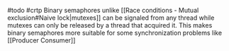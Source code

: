 #todo 
#crtp 
Binary semaphores unlike [[Race conditions - Mutual exclusion#Naive lock|mutexes]] can be signaled from any thread while mutexes can only be released by a thread that acquired it. This makes binary semaphores more suitable for some synchronization problems like [[Producer Consumer]]


